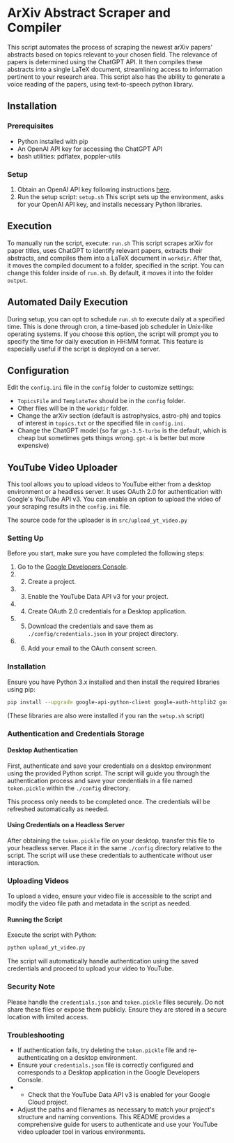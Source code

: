 # ArXiv Abstract Scraper and Compiler

This script automates the process of scraping the newest arXiv papers' abstracts based on topics relevant to your chosen field. The relevance of papers is determined using the ChatGPT API. It then compiles these abstracts into a single LaTeX document, streamlining access to information pertinent to your research area. This script also has the ability to generate a voice reading of the papers, using text-to-speech python library.

## Installation

### Prerequisites
- Python installed with pip
- An OpenAI API key for accessing the ChatGPT API
- bash utilities: pdflatex, poppler-utils

### Setup
1. Obtain an OpenAI API key following instructions [here](https://www.howtogeek.com/885918/how-to-get-an-openai-api-key/).
2. Run the setup script:
`setup.sh`
This script sets up the environment, asks for your OpenAI API key, and installs necessary Python libraries.

## Execution

To manually run the script, execute:
`run.sh`
This script scrapes arXiv for paper titles, uses ChatGPT to identify relevant papers, extracts their abstracts, and compiles them into a LaTeX document in `workdir`.
After that, it moves the compiled document to a folder, specified in the script. You can change this folder inside of `run.sh`. By default, it moves it into the folder `output`.

## Automated Daily Execution

During setup, you can opt to schedule `run.sh` to execute daily at a specified time. This is done through cron, a time-based job scheduler in Unix-like operating systems. If you choose this option, the script will prompt you to specify the time for daily execution in HH:MM format. This feature is especially useful if the script is deployed on a server.

## Configuration

Edit the `config.ini` file in the `config` folder to customize settings:
- `TopicsFile` and `TemplateTex` should be in the `config` folder.
- Other files will be in the `workdir` folder.
- Change the arXiv section (default is astrophysics, astro-ph) and topics of interest in `topics.txt` or the specified file in `config.ini`.
- Change the ChatGPT model (so far `gpt-3.5-turbo` is the default, which is cheap but sometimes gets things wrong. `gpt-4` is better but more expensive)

## YouTube Video Uploader
This tool allows you to upload videos to YouTube either from a desktop environment or a headless server. It uses OAuth 2.0 for authentication with Google's YouTube API v3. You can enable an option to upload the video of your scraping results in the `config.ini` file.

The source code for the uploader is in `src/upload_yt_video.py`

### Setting Up

Before you start, make sure you have completed the following steps:

1. Go to the [Google Developers Console](https://console.developers.google.com/).
2. 2. Create a project.
3. 3. Enable the YouTube Data API v3 for your project.
4. 4. Create OAuth 2.0 credentials for a Desktop application.
5. 5. Download the credentials and save them as `./config/credentials.json` in your project directory.
6. 6. Add your email to the OAuth consent screen.
### Installation

Ensure you have Python 3.x installed and then install the required libraries using pip:

```bash
pip install --upgrade google-api-python-client google-auth-httplib2 google-auth-oauthlib
```

(These libraries are also were installed if you ran the `setup.sh` script)

### Authentication and Credentials Storage

#### Desktop Authentication

First, authenticate and save your credentials on a desktop environment using the provided Python script. The script will guide you through the authentication process and save your credentials in a file named `token.pickle` within the `./config` directory.

This process only needs to be completed once. The credentials will be refreshed automatically as needed.

#### Using Credentials on a Headless Server

After obtaining the `token.pickle` file on your desktop, transfer this file to your headless server. Place it in the same `./config` directory relative to the script. The script will use these credentials to authenticate without user interaction.

### Uploading Videos

To upload a video, ensure your video file is accessible to the script and modify the video file path and metadata in the script as needed.

#### Running the Script

Execute the script with Python:

```bash
python upload_yt_video.py
```

The script will automatically handle authentication using the saved credentials and proceed to upload your video to YouTube.

### Security Note

Please handle the `credentials.json` and `token.pickle` files securely. Do not share these files or expose them publicly. Ensure they are stored in a secure location with limited access.

### Troubleshooting

- If authentication fails, try deleting the `token.pickle` file and re-authenticating on a desktop environment.
- Ensure your `credentials.json` file is correctly configured and corresponds to a Desktop application in the Google Developers Console.
- - Check that the YouTube Data API v3 is enabled for your Google Cloud project.
- Adjust the paths and filenames as necessary to match your project's structure and naming conventions. This README provides a comprehensive guide for users to authenticate and use your YouTube video uploader tool in various environments.
